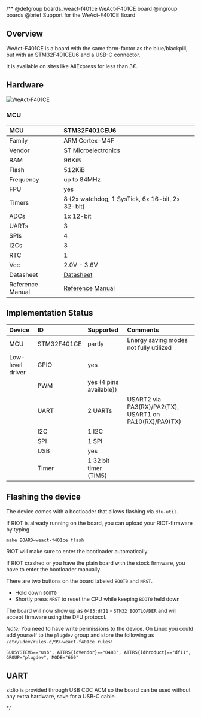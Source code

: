 /**
@defgroup    boards_weact-f401ce WeAct-F401CE board
@ingroup     boards
@brief       Support for the WeAct-F401CE Board

## Overview

WeAct-F401CE is a board with the same form-factor as the blue/blackpill,
but with an STM32F401CEU6 and a USB-C connector.

It is available on sites like AliExpress for less than 3€.

## Hardware

![WeAct-F401CE](https://user-images.githubusercontent.com/1301112/69389644-eb5fb080-0ccc-11ea-8002-67d3db851250.png)

### MCU
| MCU              | STM32F401CEU6         |
|:---------------- |:--------------------- |
| Family           | ARM Cortex-M4F        |
| Vendor           | ST Microelectronics   |
| RAM              |  96KiB                |
| Flash            | 512KiB                |
| Frequency        | up to 84MHz           |
| FPU              | yes                   |
| Timers           | 8 (2x watchdog, 1 SysTick, 6x 16-bit, 2x 32-bit)    |
| ADCs             | 1x 12-bit             |
| UARTs            | 3                     |
| SPIs             | 4                     |
| I2Cs             | 3                     |
| RTC              | 1                     |
| Vcc              | 2.0V - 3.6V           |
| Datasheet        | [Datasheet](https://www.st.com/resource/en/datasheet/stm32f401ce.pdf) |
| Reference Manual | [Reference Manual](https://www.st.com/content/ccc/resource/technical/document/reference_manual/9b/53/39/1c/f7/01/4a/79/DM00119316.pdf/files/DM00119316.pdf/jcr:content/translations/en.DM00119316.pdf) |

## Implementation Status

| Device            | ID            | Supported                 | Comments                                                  |
|:----------------- |:------------- |:------------------------- |:--------------------------------------------------------- |
| MCU               | STM32F401CE   | partly                    | Energy saving modes not fully utilized                    |
| Low-level driver  | GPIO          | yes                       |                                                           |
|                   | PWM           | yes (4 pins available))   |                                                           |
|                   | UART          | 2 UARTs                   | USART2 via  PA3(RX)/PA2(TX), USART1 on PA10(RX)/PA9(TX)   |
|                   | I2C           | 1 I2C                     |                                                           |
|                   | SPI           | 1 SPI                     |                                                           |
|                   | USB           | yes                       |                                                           |
|                   | Timer         | 1 32 bit timer (TIM5)     |                                                           |

## Flashing the device
The device comes with a bootloader that allows flashing via `dfu-util`.

If RIOT is already running on the board, you can upload your RIOT-firmware by typing

```
make BOARD=weact-f401ce flash
```

RIOT will make sure to enter the bootloader automatically.

If RIOT crashed or you have the plain board with the stock firmware, you have to enter
the bootloader manually.

There are two buttons on the board labeled `BOOT0` and `NRST`.

 - Hold down `BOOT0`
 - Shortly press `NRST` to reset the CPU while keeping `BOOT0` held down

The board will now show up as `0483:df11` - `STM32 BOOTLOADER` and will accept
firmware using the DFU protocol.

*Note:* You need to have write permissions to the device.
On Linux you could add yourself to the `plugdev` group and store the following as `/etc/udev/rules.d/99-weact-f401ce.rules`:

```
SUBSYSTEMS=="usb", ATTRS{idVendor}=="0483", ATTRS{idProduct}=="df11", GROUP="plugdev", MODE="660"
```

## UART

stdio is provided through USB CDC ACM so the board can be used
without any extra hardware, save for a USB-C cable.

 */
